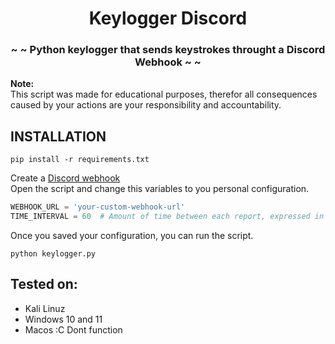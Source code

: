 <h1 align="center">Keylogger Discord</h1>
<h3 align="center">~ ~ Python keylogger that sends keystrokes throught a Discord Webhook ~ ~</h3>

**Note:** \
This script was made for educational purposes, therefor all consequences caused by your actions are your responsibility and accountability.

## INSTALLATION
```
pip install -r requirements.txt
```
Create a [Discord webhook](https://support.discord.com/hc/en-us/articles/228383668-Intro-to-Webhooks) \
Open the script and change this variables to you personal configuration.
```python
WEBHOOK_URL = 'your-custom-webhook-url'
TIME_INTERVAL = 60  # Amount of time between each report, expressed in seconds.
```
Once you saved your configuration, you can run the script.
```
python keylogger.py
```


## Tested on:
- Kali Linuz
- Windows 10 and 11
- Macos :C Dont function



